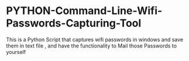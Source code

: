 # PYTHON-Command-Line-Wifi-Passwords-Capturing-Tool
This is a Python Script that captures wifi passwords in windows and save them in text file , and have the functionality to Mail those Passwords to yourself
